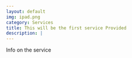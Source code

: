 ```yaml
---
layout: default
img: ipad.png
category: Services
title: This will be the first service Provided
description: |
---
```

  Info on the service
